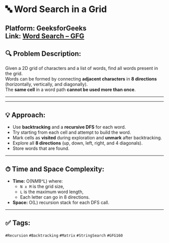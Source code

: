 # 🔤 Word Search in a Grid

**Platform:** GeeksforGeeks  
**Link:** [Word Search – GFG](https://www.geeksforgeeks.org/batch/gfg-160-problems/track/recursion-and-backtracking-gfg-160/problem/word-search)
---

## 🔍 Problem Description:

Given a 2D grid of characters and a list of words, find all words present in the grid.  
Words can be formed by connecting **adjacent characters** in **8 directions** (horizontally, vertically, and diagonally).  
The **same cell** in a word path **cannot be used more than once**.

---

---

## 💡 Approach:

- Use **backtracking** and a **recursive DFS** for each word.
- Try starting from each cell and attempt to build the word.
- Mark cells as **visited** during exploration and **unmark** after backtracking.
- Explore all **8 directions** (up, down, left, right, and 4 diagonals).
- Store words that are found.

---

## ⏱ Time and Space Complexity:

- **Time:** O(N*M*8^L) where:
  - `N x M` is the grid size,
  - `L` is the maximum word length,
  - Each letter can go in 8 directions.
- **Space:** O(L) recursion stack for each DFS call.

---

## ✅ Tags:

`#Recursion` `#Backtracking` `#Matrix` `#StringSearch` `#GFG160`
